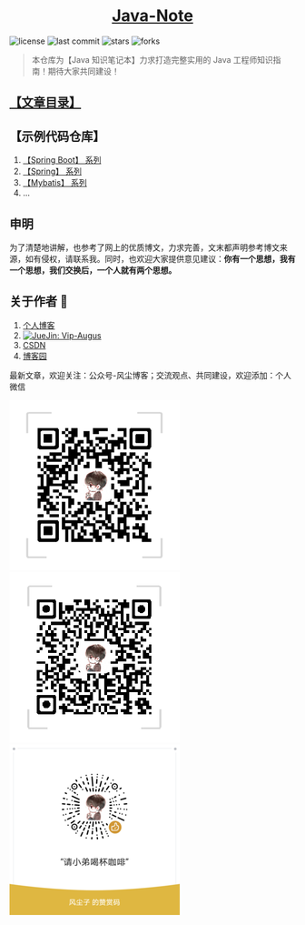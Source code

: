 <h1 align="center"><a href="#" target="_blank">Java-Note</a></h1>

![license](https://flat.badgen.net/github/license/vanDusty/Java-Note)
![last commit](https://flat.badgen.net/github/last-commit/vanDusty/Java-Note)
![stars](https://flat.badgen.net/github/stars/vanDusty/Java-Note)
![forks](https://flat.badgen.net/github/forks/vanDusty/Java-Note)

> 本仓库为【Java 知识笔记本】力求打造完整实用的 Java 工程师知识指南！期待大家共同建设！

## [【文章目录】](文章目录.md)

## 【示例代码仓库】

1. [【Spring Boot】 系列](https://github.com/vanDusty/SpringBoot-Home)
1. [【Spring】 系列](https://github.com/vanDusty/Spring-Home)
1. [【Mybatis】 系列](https://github.com/vanDusty/Mybatis-Home)
1. ...
## 申明

为了清楚地讲解，也参考了网上的优质博文，力求完善，文末都声明参考博文来源，如有侵权，请联系我。同时，也欢迎大家提供意见建议：**你有一个思想，我有一个思想，我们交换后，一个人就有两个思想。**


## 关于作者 👦

1. [个人博客](https://www.dusty.vip/)
1. <a href="https://juejin.im/orderDomain/5d5ea68e6fb9a06afa328f56/posts"><img alt="JueJin: Vip-Augus" src="https://b-gold-cdn.xitu.io/v3/static/img/logo.a7995ad.svg" target="_blank" height="25" width="60" /></a>
1. [CSDN](https://blog.csdn.net/weixin_42036952)
1. [博客园](https://www.cnblogs.com/vandusty)

最新文章，欢迎关注：公众号-风尘博客；交流观点、共同建设，欢迎添加：个人微信

![Java-Note](/File/Imgs/info/dusty_blog.png)
![Java-Note](/File/Imgs/info/Van_Fan.png)
![Java-Note](/File/Imgs/info/Wechat_Appreciate.png)
